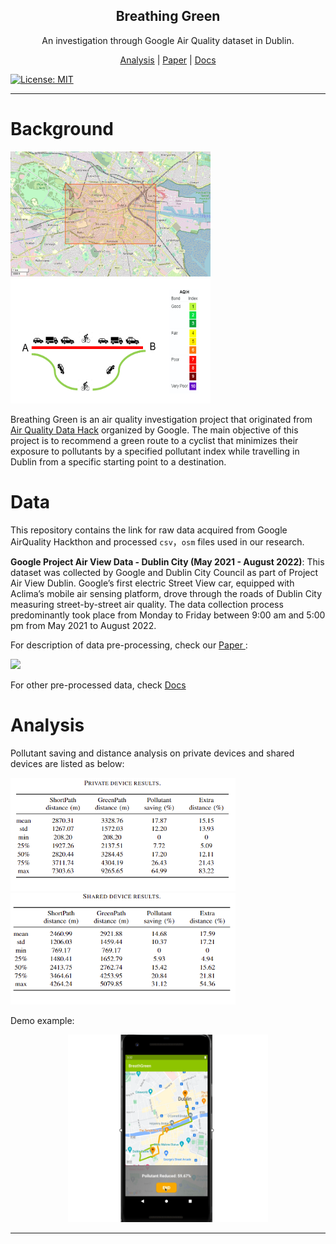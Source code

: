 <h2 align="center"> Breathing Green </h2>

<p align="center"> An investigation through Google Air Quality dataset in Dublin. </p>

<p align="center">
  <a href="#Background">Analysis</a> | <a href="#Paper">Paper</a> | <a href="./data/README.md"> Docs </a> 
</p>

[![License: MIT](https://img.shields.io/badge/License-MIT-yellow.svg)](https://opensource.org/licenses/MIT)

---
# Background
<img src="snapshot_dublin.png" width="320" height="200"> <img src="./route.png"  width="320" height="200"></img> 

Breathing Green is an air quality investigation project that originated from [Air Quality Data Hack](https://airqualitydatahack.com/) organized by Google. The main objective of this project is to recommend a green route to a cyclist that minimizes their exposure to pollutants by a specified pollutant index while travelling in Dublin from a specific starting point to a destination.

# Data
This repository contains the link for raw data acquired from Google AirQuality Hackthon and processed `csv`，`osm` files used in our research.

**Google Project Air View Data - Dublin City (May 2021 - August 2022)**: This dataset was collected by Google and Dublin City Council as part of Project Air View Dublin.
Google’s first electric Street View car, equipped with Aclima’s mobile air sensing platform, drove through the roads of Dublin City measuring street-by-street air quality. The data collection process predominantly took place from Monday to Friday between 9:00 am and 5:00 pm from May 2021 to August 2022.

For description of data pre-processing, check our <a href="./data/README.md"> Paper </a>:

<img src="area_filling.png">

For other pre-processed data, check <a href="./data/README.md"> Docs </a>

# Analysis

Pollutant saving and distance analysis on private devices and shared devices are listed as below:

<img src="./table1.jpg" width="360"></img> <img src="./table2.jpg" width="360" height="179"></img> 


Demo example:

<center><img  src="./demo.jpg"  width="320" height="300"></img></center> 


---



